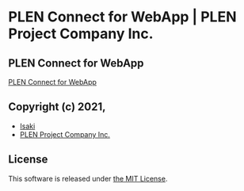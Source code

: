 ﻿PLEN Connect for WebApp | PLEN Project Company Inc.
===============================================================================

## PLEN Connect for WebApp

[PLEN Connect for WebApp](https://plenprojectcompany.github.io/plen-PLENConnect_webapp/)

## Copyright (c) 2021,
- [Isaki](https://github.com/IsakiMatsubara)
- [PLEN Project Company Inc.](https://plen.jp)

## License
This software is released under [the MIT License](http://opensource.org/licenses/mit-license.php).
